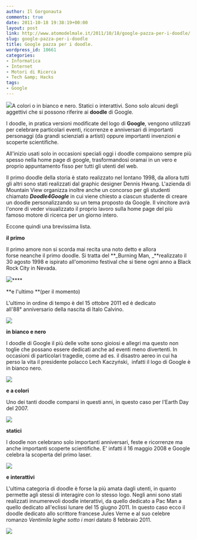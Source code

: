 ```yaml
---
author: Il Gorgonauta
comments: true
date: 2011-10-18 19:38:19+00:00
layout: post
link: http://www.atomodelmale.it/2011/10/18/google-pazza-per-i-doodle/
slug: google-pazza-per-i-doodle
title: Google pazza per i doodle.
wordpress_id: 10661
categories:
- Informatica
- Internet
- Motori di Ricerca
- Tech &amp; Hacks
tags:
- Google
---
```


[![](http://www.atomodelmale.it/wp-content/uploads/2011/10/google-doodle-300x134.jpg)](http://www.atomodelmale.it/wp-content/uploads/2011/10/google-doodle.jpg)A colori o in bianco e nero. Statici o interattivi. Sono solo alcuni degli aggettivi che si possono riferire ai **doodle** di Google.

I doodle, in pratica versioni modificate del logo di **Google**, vengono utilizzati per celebrare particolari eventi, ricorrenze e anniversari di importanti personaggi (da grandi scienziati a artisti) oppure importanti invenzioni e scoperte scientifiche.

All'inizio usati solo in occasioni speciali oggi i doodle compaiono sempre più spesso nella home page di google, trasformandosi oramai in un vero e proprio appuntamento fisso per tutti gli utenti del web.

Il primo doodle della storia è stato realizzato nel lontano 1998, da allora tutti gli altri sono stati realizzati dal graphic designer Dennis Hwang. L'azienda di Mountain View organizza inoltre anche un concorso per gli studenti chiamato **_Doodle4Google_** in cui viene chiesto a ciascun studente di creare un doodle personalizzando su un tema proposto da Google. Il vincitore avrà l'onore di veder visualizzato il proprio lavoro sulla home page del più famoso motore di ricerca per un giorno intero.

Eccone quindi una brevissima lista.



**il primo**


Il primo amore non si scorda mai recita una noto detto e allora forse neanche il primo doodle. Si tratta del **_Burning Man, _**realizzato il 30 agosto 1998 e ispirato all'omonimo festival che si tiene ogni anno a Black Rock City in Nevada.


[![](http://www.atomodelmale.it/wp-content/uploads/2011/10/googleburn-300x96.jpg)](http://www.atomodelmale.it/wp-content/uploads/2011/10/googleburn.jpg)****




**e l'ultimo **(per il momento)


L'ultimo in ordine di tempo è del 15 ottobre 2011 ed è dedicato all'88° anniversario della nascita di Italo Calvino.


[![](http://www.atomodelmale.it/wp-content/uploads/2011/10/doodle-italo-calvino.jpg)](http://www.atomodelmale.it/wp-content/uploads/2011/10/doodle-italo-calvino.jpg)




**in bianco e nero**


I doodle di Google il più delle volte sono gioiosi e allegri ma questo non toglie che possano essere dedicati anche ad eventi meno divertenti. In occasioni di particolari tragedie, come ad es. il disastro aereo in cui ha perso la vita il presidente polacco Lech Kaczyński,  infatti il logo di Google è in bianco nero.


[![](http://www.atomodelmale.it/wp-content/uploads/2011/10/doodle-Lech-Kaczyński-.gif)](http://www.atomodelmale.it/wp-content/uploads/2011/10/doodle-Lech-Kaczyński-.gif)




**e a colori**




Uno dei tanti doodle comparsi in questi anni, in questo caso per l'Earth Day del 2007.




[![](http://www.atomodelmale.it/wp-content/uploads/2011/10/doodle-earthday07-300x113.png)](http://www.atomodelmale.it/wp-content/uploads/2011/10/doodle-earthday07.png)




**statici**




I doodle non celebrano solo importanti anniversari, feste e ricorrenze ma anche importanti scoperte scientifiche. E' infatti il 16 maggio 2008 e Google celebra la scoperta del primo laser.




[![](http://www.atomodelmale.it/wp-content/uploads/2011/10/doodel-first-laser.gif)](http://www.atomodelmale.it/wp-content/uploads/2011/10/doodel-first-laser.gif)




**e interattivi**




L'ultima categoria di doodle è forse la più amata dagli utenti, in quanto permette agli stessi di interagire con lo stesso logo. Negli anni sono stati realizzati innumerevoli doodle interattivi, da quello dedicato a Pac Man a quello dedicato all'eclissi lunare del 15 giugno 2011. In questo caso ecco il doodle dedicato allo scrittore francese Jules Verne e al suo celebre romanzo _Ventimila leghe sotto i mari_ datato 8 febbraio 2011.




[![](http://www.atomodelmale.it/wp-content/uploads/2011/10/doodle-julies-verne-300x97.png)](http://www.atomodelmale.it/wp-content/uploads/2011/10/doodle-julies-verne.png)
